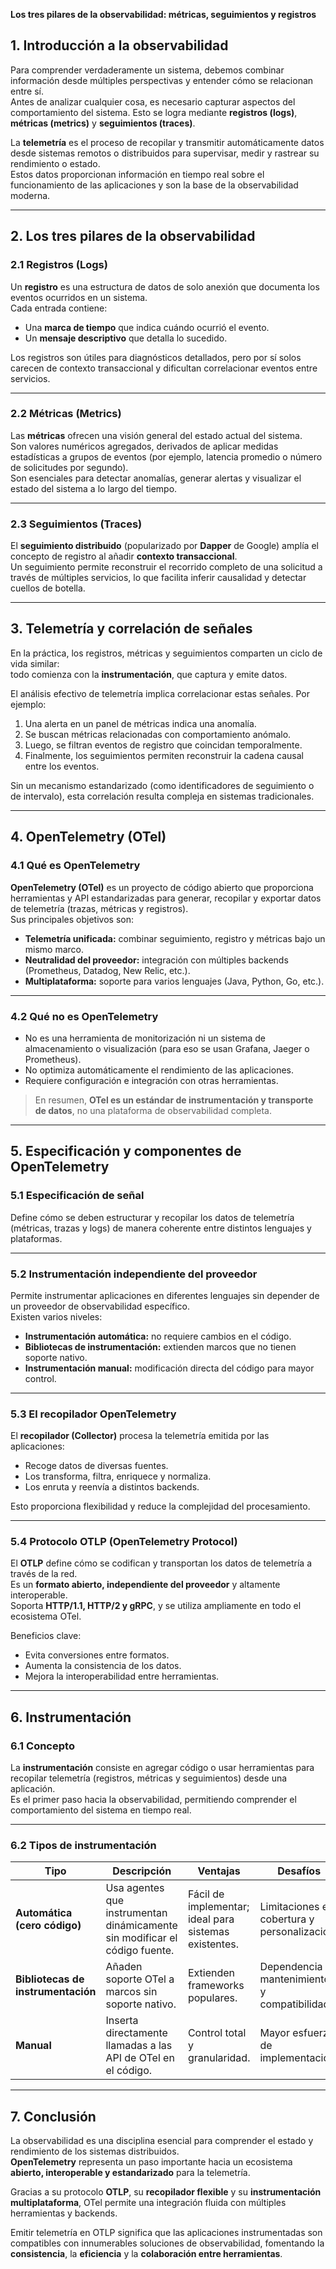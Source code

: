 **Los tres pilares de la observabilidad: métricas, seguimientos y registros**

## **1. Introducción a la observabilidad**

Para comprender verdaderamente un sistema, debemos combinar información desde múltiples perspectivas y entender cómo se relacionan entre sí.  
Antes de analizar cualquier cosa, es necesario capturar aspectos del comportamiento del sistema. Esto se logra mediante **registros (logs)**, **métricas (metrics)** y **seguimientos (traces)**.

La **telemetría** es el proceso de recopilar y transmitir automáticamente datos desde sistemas remotos o distribuidos para supervisar, medir y rastrear su rendimiento o estado.  
Estos datos proporcionan información en tiempo real sobre el funcionamiento de las aplicaciones y son la base de la observabilidad moderna.

---

## **2. Los tres pilares de la observabilidad**

### **2.1 Registros (Logs)**

Un **registro** es una estructura de datos de solo anexión que documenta los eventos ocurridos en un sistema.  
Cada entrada contiene:

- Una **marca de tiempo** que indica cuándo ocurrió el evento.  
- Un **mensaje descriptivo** que detalla lo sucedido.  

Los registros son útiles para diagnósticos detallados, pero por sí solos carecen de contexto transaccional y dificultan correlacionar eventos entre servicios.

---

### **2.2 Métricas (Metrics)**

Las **métricas** ofrecen una visión general del estado actual del sistema.  
Son valores numéricos agregados, derivados de aplicar medidas estadísticas a grupos de eventos (por ejemplo, latencia promedio o número de solicitudes por segundo).  
Son esenciales para detectar anomalías, generar alertas y visualizar el estado del sistema a lo largo del tiempo.

---

### **2.3 Seguimientos (Traces)**

El **seguimiento distribuido** (popularizado por **Dapper** de Google) amplía el concepto de registro al añadir **contexto transaccional**.  
Un seguimiento permite reconstruir el recorrido completo de una solicitud a través de múltiples servicios, lo que facilita inferir causalidad y detectar cuellos de botella.

---

## **3. Telemetría y correlación de señales**

En la práctica, los registros, métricas y seguimientos comparten un ciclo de vida similar:  
todo comienza con la **instrumentación**, que captura y emite datos.

El análisis efectivo de telemetría implica correlacionar estas señales. Por ejemplo:

1. Una alerta en un panel de métricas indica una anomalía.  
2. Se buscan métricas relacionadas con comportamiento anómalo.  
3. Luego, se filtran eventos de registro que coincidan temporalmente.  
4. Finalmente, los seguimientos permiten reconstruir la cadena causal entre los eventos.  

Sin un mecanismo estandarizado (como identificadores de seguimiento o de intervalo), esta correlación resulta compleja en sistemas tradicionales.

---

## **4. OpenTelemetry (OTel)**
  
### **4.1 Qué es OpenTelemetry**

**OpenTelemetry (OTel)** es un proyecto de código abierto que proporciona herramientas y API estandarizadas para generar, recopilar y exportar datos de telemetría (trazas, métricas y registros).  
Sus principales objetivos son:

- **Telemetría unificada:** combinar seguimiento, registro y métricas bajo un mismo marco.  
- **Neutralidad del proveedor:** integración con múltiples backends (Prometheus, Datadog, New Relic, etc.).  
- **Multiplataforma:** soporte para varios lenguajes (Java, Python, Go, etc.).

---

### **4.2 Qué no es OpenTelemetry**

- No es una herramienta de monitorización ni un sistema de almacenamiento o visualización (para eso se usan Grafana, Jaeger o Prometheus).  
- No optimiza automáticamente el rendimiento de las aplicaciones.  
- Requiere configuración e integración con otras herramientas.

> En resumen, **OTel es un estándar de instrumentación y transporte de datos**, no una plataforma de observabilidad completa.

---

## **5. Especificación y componentes de OpenTelemetry**

### **5.1 Especificación de señal**

Define cómo se deben estructurar y recopilar los datos de telemetría (métricas, trazas y logs) de manera coherente entre distintos lenguajes y plataformas.

---

### **5.2 Instrumentación independiente del proveedor**

Permite instrumentar aplicaciones en diferentes lenguajes sin depender de un proveedor de observabilidad específico.  
Existen varios niveles:

- **Instrumentación automática:** no requiere cambios en el código.  
- **Bibliotecas de instrumentación:** extienden marcos que no tienen soporte nativo.  
- **Instrumentación manual:** modificación directa del código para mayor control.

---

### **5.3 El recopilador OpenTelemetry**

El **recopilador (Collector)** procesa la telemetría emitida por las aplicaciones:

- Recoge datos de diversas fuentes.  
- Los transforma, filtra, enriquece y normaliza.  
- Los enruta y reenvía a distintos backends.  

Esto proporciona flexibilidad y reduce la complejidad del procesamiento.

---

### **5.4 Protocolo OTLP (OpenTelemetry Protocol)**

El **OTLP** define cómo se codifican y transportan los datos de telemetría a través de la red.  
Es un **formato abierto, independiente del proveedor** y altamente interoperable.  
Soporta **HTTP/1.1, HTTP/2 y gRPC**, y se utiliza ampliamente en todo el ecosistema OTel.

Beneficios clave:

- Evita conversiones entre formatos.  
- Aumenta la consistencia de los datos.  
- Mejora la interoperabilidad entre herramientas.  

---

## **6. Instrumentación**

### **6.1 Concepto**

La **instrumentación** consiste en agregar código o usar herramientas para recopilar telemetría (registros, métricas y seguimientos) desde una aplicación.  
Es el primer paso hacia la observabilidad, permitiendo comprender el comportamiento del sistema en tiempo real.

---

### **6.2 Tipos de instrumentación**

| Tipo | Descripción | Ventajas | Desafíos |
|------|--------------|-----------|-----------|
| **Automática (cero código)** | Usa agentes que instrumentan dinámicamente sin modificar el código fuente. | Fácil de implementar; ideal para sistemas existentes. | Limitaciones en cobertura y personalización. |
| **Bibliotecas de instrumentación** | Añaden soporte OTel a marcos sin soporte nativo. | Extienden frameworks populares. | Dependencia de mantenimiento y compatibilidad. |
| **Manual** | Inserta directamente llamadas a las API de OTel en el código. | Control total y granularidad. | Mayor esfuerzo de implementación. |

---

## **7. Conclusión**

La observabilidad es una disciplina esencial para comprender el estado y rendimiento de los sistemas distribuidos.  
**OpenTelemetry** representa un paso importante hacia un ecosistema **abierto, interoperable y estandarizado** para la telemetría.

Gracias a su protocolo **OTLP**, su **recopilador flexible** y su **instrumentación multiplataforma**, OTel permite una integración fluida con múltiples herramientas y backends.  

Emitir telemetría en OTLP significa que las aplicaciones instrumentadas son compatibles con innumerables soluciones de observabilidad, fomentando la **consistencia**, la **eficiencia** y la **colaboración entre herramientas**.
